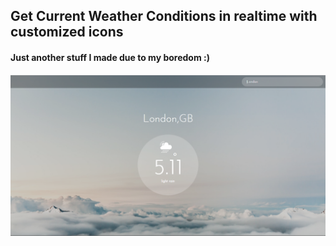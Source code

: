 ## Get Current Weather Conditions in realtime with customized icons

#### Just another stuff I made due to my boredom :)


![preview Meteo](/images/demo.png)
